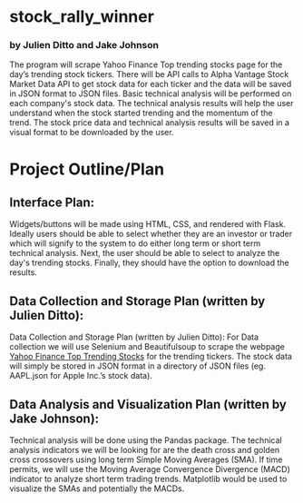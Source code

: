 # stock_rally_winner
### by Julien Ditto and Jake Johnson

The program will scrape Yahoo Finance Top trending stocks page for the day’s trending stock tickers. There will be API calls to Alpha Vantage Stock Market Data API to get stock data for each ticker and the data will be saved in JSON format to JSON files. Basic technical analysis will be performed on each company's stock data. The technical analysis results will help the user understand when the stock started trending and the momentum of the trend. The stock price data and technical analysis results will be saved in a visual format to be downloaded by the user. 

# Project Outline/Plan
## Interface Plan: 
Widgets/buttons will be made using HTML, CSS, and rendered with Flask. Ideally users should be able to select whether they are an investor or trader which will signify to the system to do either long term or short term technical analysis. Next, the user should be able to select to analyze the day's trending stocks. Finally, they should have the option to download the results.
## Data Collection and Storage Plan (written by Julien Ditto): 
Data Collection and Storage Plan (written by Julien Ditto): For Data collection we will use Selenium and Beautifulsoup to scrape the webpage [Yahoo Finance Top Trending Stocks](https://finance.yahoo.com/markets/stocks/trending/) for the trending tickers. The stock data will simply be stored in JSON format in a directory of JSON files (eg. AAPL.json for Apple Inc.’s stock data).
## Data Analysis and Visualization Plan (written by Jake Johnson): 
Technical analysis will be done using the Pandas package. The technical analysis indicators we will be looking for are the death cross and golden cross crossovers using long term Simple Moving Averages (SMA). If time permits, we will use the Moving Average Convergence Divergence (MACD) indicator to analyze short term trading trends. Matplotlib would be used to visualize the SMAs and potentially the MACDs.

